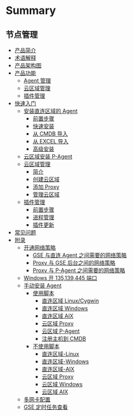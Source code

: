 # Summary

## 节点管理
* [产品简介](README.md)
* [术语解释](术语解释/glossary.md)
* [产品架构图](产品架构图/architecture.md)
* [产品功能]()
    * [Agent 管理](产品功能/agent.md)
    * [云区域管理](产品功能/cloud_mgr.md)
    * [插件管理](产品功能/plugin_mg.md)
* [快速入门]()
    * [安装直连区域的 Agent]()
        * [前置步骤](快速入门/agent0.md)
        * [快速安装](快速入门/quick_setup.md)
        * [从 CMDB 导入](快速入门/from_cmdb.md)
        * [从 EXCEL 导入](快速入门/from_excel.md)
        * [高级安装](快速入门/advance_setup.md)
    * [云区域安装 P-Agent](快速入门/pagent.md)
    * [云区域管理]()
        * [简介](快速入门/cloud_manage.md)
        * [创建云区域](快速入门/create_cloud.md)
        * [添加 Proxy](快速入门/add_proxy.md)
        * [管理云区域](快速入门/cloud_mgr.md)
    * [插件管理]()
        * [前置步骤](快速入门/plugins0.md)
        * [进程管理](快速入门/process_mgr.md)
        * [插件更新](快速入门/upgrade_plugins.md)
* [常见问题](常见问题/faq.md)
* [附录]()
    * [开通网络策略]()
        * [GSE 与直连 Agent 之间需要的网络策略](附录/network_policy.md)
        * [Proxy 与 GSE 后台之间的网络策略](附录/network_policy_proxy.md)
        * [Proxy 与 P-Agent 之间需要的网络策略](附录/network_policy_pagent.md)
    * [Windows 开 135,139,445 端口](附录/smb.md)
    * [手动安装 Agent]()
        * [使用脚本]()
            * [直连区域 Linux/Cygwin](附录/使用脚本/direct.md)
            * [直连区域 Windows](附录/使用脚本/direct.md#直连区域Win3dows)
            * [直连区域 AIX](附录/使用脚本/direct.md#直连区域AIX)
            * [云区域 Proxy](附录/使用脚本/proxy.md)
            * [云区域 P-Agent](附录/使用脚本/pagent.md)
            * [注册主机到 CMDB](附录/使用脚本/add2cmdb.md)
        * [不使用脚本]()
            * [直连区域-Linux](附录/不使用脚本/direct.md)
            * [直连区域-Windows](附录/不使用脚本/direct.md)
            * [直连区域-AIX](附录/不使用脚本/direct.md)
            * [云区域 Proxy](附录/不使用脚本/proxy.md)
            * [云区域 Windows](附录/不使用脚本/pagent.md)
            * [云区域 AIX](附录/不使用脚本/pagent.md)
    * [多网卡配置](附录/multiple_interface.md)
    * [GSE 定时任务查看](附录/Agent_Status.md)

